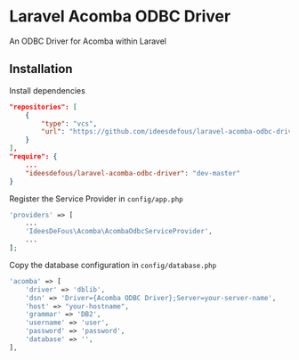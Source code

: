 # Laravel Acomba ODBC Driver
An ODBC Driver for Acomba within Laravel

## Installation

Install dependencies
```json
"repositories": [
    {
        "type": "vcs",
        "url": "https://github.com/ideesdefous/laravel-acomba-odbc-driver.git"
    }
],
"require": {
    ...
    "ideesdefous/laravel-acomba-odbc-driver": "dev-master"
}
```

Register the Service Provider in `config/app.php`
```php
'providers' => [
    ...
    'IdeesDeFous\Acomba\AcombaOdbcServiceProvider',
    ...
];
```

Copy the database configuration in `config/database.php`
```php
'acomba' => [
    'driver' => 'dblib',
    'dsn' => 'Driver={Acomba ODBC Driver};Server=your-server-name',
    'host' => "your-hostname",
    'grammar' => 'DB2',
    'username' => 'user',
    'password' => 'password',
    'database' => '',
],
```
